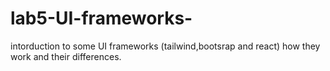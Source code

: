 # lab5-UI-frameworks-
intorduction to some UI frameworks  (tailwind,bootsrap and react) how they work and their differences.
